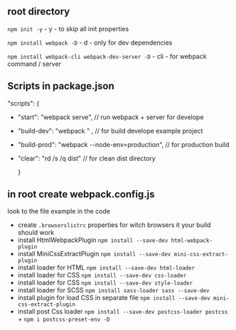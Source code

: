 ## root directory

`npm init -y` - y - to skip all init properties

`npm install webpack -D` - d - only for dev dependencies

`npm install webpack-cli webpack-dev-server -D` - cli - for webpack command / server

## Scripts in **package.json**

"scripts": {

- "start": "webpack serve", // run webpack + server for develope
- "build-dev": "webpack " , // for build develope example project
- "build-prod": "webpack --node-env=production", // for production build
- "clear": "rd /s /q dist" // for clean dist directory

  }

## in root create **webpack.config.js**

look to the file example in the code

- create `.browserslistrc` properties for witch browsers it your build should work
- install HtmlWebpackPlugin `npm install --save-dev html-webpack-plugin`
- install MiniCssExtractPlugin `npm install --save-dev mini-css-extract-plugin`
- install loader for HTML `npm install --save-dev html-loader`
- install loader for CSS `npm install --save-dev css-loader`
- install loader for CSS `npm install --save-dev style-loader`
- install loader for SCSS `npm install sass-loader sass --save-dev`
- install plugin for load CSS in separate file `npm install --save-dev mini-css-extract-plugin`
- install post Css loader `npm install --save-dev postcss-loader postcss` + `npm i postcss-preset-env -D`
